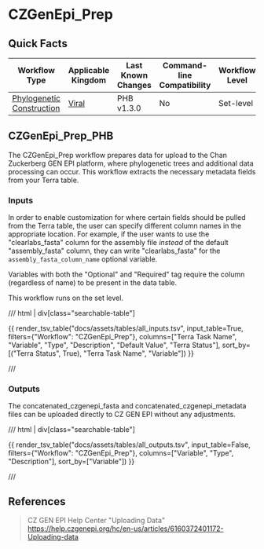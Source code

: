 # CZGenEpi_Prep

## Quick Facts

| **Workflow Type** | **Applicable Kingdom** | **Last Known Changes** | **Command-line Compatibility** | **Workflow Level** |
|---|---|---|---|---|
| [Phylogenetic Construction](../../workflows_overview/workflows_type.md/#phylogenetic-construction) | [Viral](../../workflows_overview/workflows_kingdom.md/#viral) | PHB v1.3.0 | No | Set-level |

## CZGenEpi_Prep_PHB

The CZGenEpi_Prep workflow prepares data for upload to the Chan Zuckerberg GEN EPI platform, where phylogenetic trees and additional data processing can occur. This workflow extracts the necessary metadata fields from your Terra table.

### Inputs

In order to enable customization for where certain fields should be pulled from the Terra table, the user can specify different column names in the appropriate location. For example, if the user wants to use the "clearlabs_fasta" column for the assembly file _instead_ of the default "assembly_fasta" column, they can write "clearlabs_fasta" for the `assembly_fasta_column_name` optional variable.

Variables with both the "Optional" and "Required" tag require the column (regardless of name) to be present in the data table.

This workflow runs on the set level.

/// html | div[class="searchable-table"]

{{ render_tsv_table("docs/assets/tables/all_inputs.tsv", input_table=True, filters={"Workflow": "CZGenEpi_Prep"}, columns=["Terra Task Name", "Variable", "Type", "Description", "Default Value", "Terra Status"], sort_by=[("Terra Status", True), "Terra Task Name", "Variable"]) }}

///

### Outputs

The concatenated_czgenepi_fasta and concatenated_czgenepi_metadata files can be uploaded directly to CZ GEN EPI without any adjustments.

/// html | div[class="searchable-table"]

{{ render_tsv_table("docs/assets/tables/all_outputs.tsv", input_table=False, filters={"Workflow": "CZGenEpi_Prep"}, columns=["Variable", "Type", "Description"], sort_by=["Variable"]) }}

///

## References

> CZ GEN EPI Help Center "Uploading Data" <https://help.czgenepi.org/hc/en-us/articles/6160372401172-Uploading-data>

